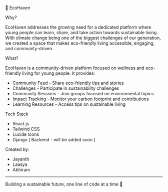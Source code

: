 🌱 EcoHaven

 Why?

EcoHaven addresses the growing need for a dedicated platform where young people can learn, share, and take action towards sustainable living. With climate change being one of the biggest challenges of our generation, we created a space that makes eco-friendly living accessible, engaging, and community-driven.

 What?

EcoHaven is a community-driven platform focused on wellness and eco-friendly living for young people. It provides:

- Community Feed - Share eco-friendly tips and stories
- Challenges - Participate in sustainability challenges
- Community Sessions - Join groups focused on environmental topics
- Impact Tracking - Monitor your carbon footprint and contributions
- Learning Resources - Access tips on sustainable living

Tech Stack

- React.js
- Tailwind CSS
- Lucide Icons
- Django ( Backend - will be added soon )



Created by:
- Jayanth
- Laasya
- Abhiram

---

Building a sustainable future, one line of code at a time 🌱
